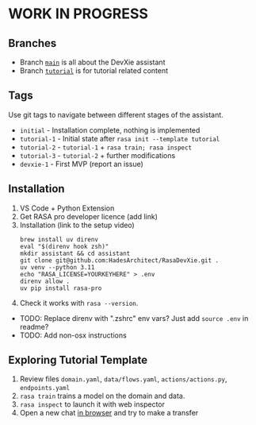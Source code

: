 # WORK IN PROGRESS

## Branches

- Branch [`main`](https://github.com/HadesArchitect/RasaDevXie/tree/main) is all about the DevXie assistant
- Branch [`tutorial`](https://github.com/HadesArchitect/RasaDevXie/tree/tutorial) is for tutorial related content

## Tags

Use git tags to navigate between different stages of the assistant.

- `initial` - Installation complete, nothing is implemented
- `tutorial-1` - Initial state after `rasa init --template tutorial`
- `tutorial-2` - `tutorial-1` + `rasa train; rasa inspect`
- `tutorial-3` - `tutorial-2` + further modifications
- `devxie-1` - First MVP (report an issue)

## Installation

1. VS Code + Python Extension
1. Get RASA pro developer licence (add link)
1. Installation (link to the setup video)
    ```OSX
    brew install uv direnv
    eval "$(direnv hook zsh)"
    mkdir assistant && cd assistant
    git clone git@github.com:HadesArchitect/RasaDevXie.git .
    uv venv --python 3.11
    echo "RASA_LICENSE=YOURKEYHERE" > .env
    direnv allow .
    uv pip install rasa-pro
    ```
1. Check it works with `rasa --version`.

- TODO: Replace direnv with ".zshrc" env vars? Just add `source .env` in readme? 
- TODO: Add non-osx instructions

## Exploring Tutorial Template

1. Review files `domain.yaml`, `data/flows.yaml`, `actions/actions.py`, `endpoints.yaml`
1. `rasa train` trains a model on the domain and data.
1. `rasa inspect` to launch it with web inspector
1. Open a new chat [in browser](http://localhost:5005/webhooks/socketio/inspect.html) and try to make a transfer
